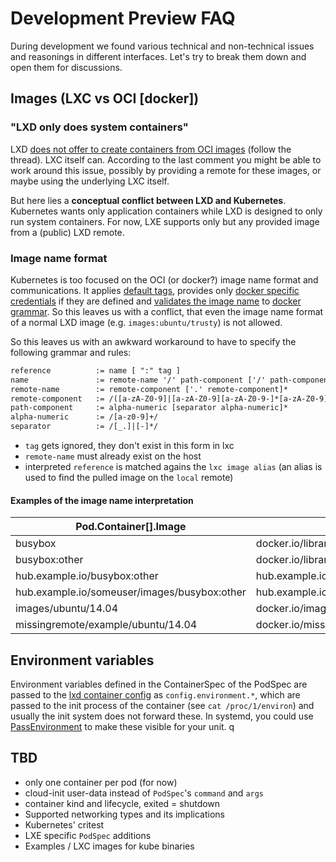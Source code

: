 # Development Preview FAQ

During development we found various technical and non-technical issues and reasonings in different interfaces. Let's try to break them down and open them for discussions.

## Images (LXC vs OCI [docker])

### "LXD only does system containers"

LXD [does not offer to create containers from OCI images](https://discuss.linuxcontainers.org/t/using-oci-templates-in-lxd/1911) (follow the thread). LXC itself can. According to the last comment you might be able to work around this issue, possibly by providing a remote for these images, or maybe using the underlying LXC itself.

But here lies a **conceptual conflict between LXD and Kubernetes**. Kubernetes wants only application containers while LXD is designed to only run system containers. For now, LXE supports only but any provided image from a (public) LXD remote.

### Image name format

Kubernetes is too focused on the OCI (or docker?) image name format and communications. It applies [default tags](https://github.com/kubernetes/kubernetes/blob/master/pkg/kubelet/images/image_manager.go#L95), provides only [docker specific credentials](https://github.com/kubernetes/kubernetes/blob/master/pkg/kubelet/container/runtime.go#L140) if they are defined and [validates the image name](https://github.com/kubernetes/kubernetes/blob/master/pkg/kubelet/images/image_manager.go#L150) to [docker grammar](https://github.com/docker/distribution/blob/master/reference/reference.go#L4). So this leaves us with a conflict, that even the image name format of a normal LXD image (e.g. `images:ubuntu/trusty`) is not allowed.

So this leaves us with an awkward workaround to have to specify the following grammar and rules:

```txt
reference          := name [ ":" tag ]
name               := remote-name '/' path-component ['/' path-component]*
remote-name        := remote-component ['.' remote-component]*
remote-component   := /([a-zA-Z0-9]|[a-zA-Z0-9][a-zA-Z0-9-]*[a-zA-Z0-9])/
path-component     := alpha-numeric [separator alpha-numeric]*
alpha-numeric      := /[a-z0-9]+/
separator          := /[_.]|[-]*/
```

- `tag` gets ignored, they don't exist in this form in lxc
- `remote-name` must already exist on the host
- interpreted `reference` is matched agains the `lxc image alias` (an alias is used to find the pulled image on the `local` remote)

#### Examples of the image name interpretation

| Pod.Container[].Image  | Kubelet validator | Kubelet interpretes | LXE interpretes | equals LXE alias | in LXC syntax |
| -- | -- | -- | -- | -- | -- |
| busybox | docker.io/library/busybox | busybox:latest | busybox | ???/busybox | [invalid] |
| busybox:other | docker.io/library/busybox:other | busybox:other | busybox | ???/busybox | [invalid] |
| hub.example.io/busybox:other | hub.example.io/busybox:other | hub.example.io/busybox:other | hub.example.io/busybox | hub.example.io/busybox | hub.example.io:busybox |
| hub.example.io/someuser/images/busybox:other | hub.example.io/someuser/images/busybox:other | hub.example.io/someuser/images/busybox:other | hub.example.io/someuser/images/busybox | hub.example.io/someuser/images/busybox | hub.example.io:someuser/images/busybox |
| images/ubuntu/14.04 | docker.io/images/ubuntu/14.04 | images/ubuntu/14.04:latest | images/ubuntu/14.04 | images/ubuntu/14.04 | images:ubuntu/14.04 |
| missingremote/example/ubuntu/14.04 | docker.io/missingremote/example/ubuntu/14.04 | missingremote/example/ubuntu/14.04:latest | missingremote/example/ubuntu/14.04 | missingremote/example/ubuntu/14.04 | [notfound] |

## Environment variables

Environment variables defined in the ContainerSpec of the PodSpec are passed to the [lxd container config](https://lxd.readthedocs.io/en/latest/containers/) as `config.environment.*`, which are passed to the init process of the container (see `cat /proc/1/environ`) and usually the init system does not forward these. In systemd, you could use [PassEnvironment](https://www.freedesktop.org/software/systemd/man/systemd.exec.html#PassEnvironment=) to make these visible for your unit.
q
## TBD

- only one container per pod (for now)
- cloud-init user-data instead of `PodSpec`'s `command` and `args`
- container kind and lifecycle, exited = shutdown
- Supported networking types and its implications
- Kubernetes' critest
- LXE specific `PodSpec` additions
- Examples / LXC images for kube binaries